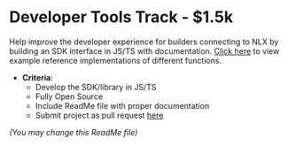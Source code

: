 # Developer Tools Track - $1.5k

Help improve the developer experience for builders connecting to NLX by building an SDK interface in JS/TS with documentation. [Click here](https://github.com/NLX-Protocol/nlx-synthetics/tree/main/scripts) to view example reference implementations of different functions.

- **Criteria**:
    - Develop the SDK/library in JS/TS
    - Fully Open Source
    - Include ReadMe file with proper documentation
    - Submit project as pull request [here](https://github.com/NLX-Protocol/nlx-synthetics/tree/main/sdk)

_(You may change this ReadMe file)_